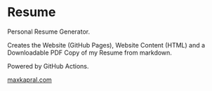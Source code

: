 # Resume

Personal Resume Generator.

Creates the Website (GitHub Pages), Website Content (HTML) and a Downloadable PDF Copy of my Resume from markdown.

Powered by GitHub Actions.

[maxkapral.com](https://www.maxkapral.com)
